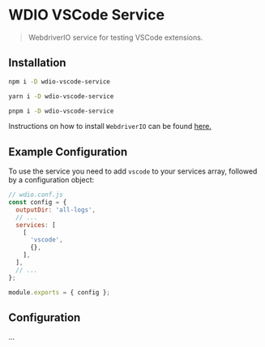 # WDIO VSCode Service

> WebdriverIO service for testing VSCode extensions.

## Installation

```bash
npm i -D wdio-vscode-service
```

```bash
yarn i -D wdio-vscode-service
```

```bash
pnpm i -D wdio-vscode-service
```

Instructions on how to install `WebdriverIO` can be found [here.](https://webdriver.io/docs/gettingstarted)

## Example Configuration

To use the service you need to add `vscode` to your services array, followed by a configuration object:

```js
// wdio.conf.js
const config = {
  outputDir: 'all-logs',
  // ...
  services: [
    [
      'vscode',
      {},
    ],
  ],
  // ...
};

module.exports = { config };
```

## Configuration

...
